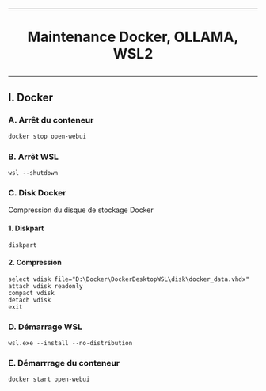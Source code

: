 ---------------------------------------------------------------------------------------------------------------------------------------------------------------
# <p align='center'> Maintenance Docker, OLLAMA, WSL2 </p> 
---------------------------------------------------------------------------------------------------------------------------------------------------------------
## I. Docker
### A. Arrêt du conteneur
```bash
docker stop open-webui
```

### B. Arrêt WSL
```
wsl --shutdown
```

### C. Disk Docker
Compression du disque de stockage Docker
#### 1. Diskpart
```
diskpart
```
#### 2. Compression
```
select vdisk file="D:\Docker\DockerDesktopWSL\disk\docker_data.vhdx"
attach vdisk readonly
compact vdisk
detach vdisk
exit
```

### D. Démarrage WSL
```
wsl.exe --install --no-distribution
```

### E. Démarrrage du conteneur
```bash
docker start open-webui
```
